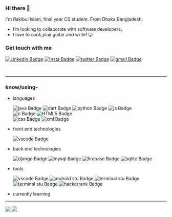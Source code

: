 ### Hi there 👋

<p>I'm Rakibul Islam, final year CS student. From Dhaka,Bangladesh. </p>


-  I’m looking to collaborate with software developers.
-  I love to cook,play guitar and write! 😛


### Get touch with me

[![Linkedin Badge](https://img.shields.io/badge/-Rakibul%20Islam-blue?style=flat-square&logo=Linkedin&logoColor=white&link=https://www.linkedin.com/in/rakibul-islam-9078b1187/)](https://www.linkedin.com/in/rakibul-islam-9078b1187/)
[![Insta Badge](https://img.shields.io/badge/-rakibul_%20Islam25_-white?style=flat-square&logo=Instagram&logoColor=#405DE6&link=https://www.instagram.com/rakibul_islam_25/)](https://www.instagram.com/rakibul_islam_25/)
[![twitter Badge](https://img.shields.io/badge/-rakibul_%20Islam-white?style=flat-square&logo=twitter&logoColor=#405DE6&link=https://twitter.com/Rakibul14092789)](https://twitter.com/Rakibul14092789)
[![gmail Badge](https://img.shields.io/badge/-mdrakib.mri93@gmail.com-white?style=flat-square&logo=gmail&logoColor=#405DE6&link=mailto:mdrakib.mri93@gmail.com)](mailto:mdrakib.mri93@gmail.com)

<br />
<hr>

### know/using-

- languages

    ![java Badge](https://img.shields.io/badge/-Java-white?style=flat-square&logo=java&logoColor=green)
    ![dart Badge](https://img.shields.io/badge/-Dart-white?style=flat-square&logo=dart&logoColor=blue)
    ![python Badge](https://img.shields.io/badge/-Python-white?style=flat-square&logo=python&logoColor=FFD43B)
    ![js Badge](https://img.shields.io/badge/-Javascript-white?style=flat-square&logo=javascript)
    <br>
    ![c Badge](https://img.shields.io/badge/-C%20-white?style=flat-square&logo=c)
    ![HTML5 Badge](https://img.shields.io/badge/-HTML5%20-white?style=flat-square&logo=html5)
    <br>
    ![css Badge](https://img.shields.io/badge/-CSS-white?style=flat-square&logo=CSS3&logoColor=blue)
    ![xml Badge](https://img.shields.io/badge/-XML-yellow?style=flat-square)


- front end technologies

    ![vscode Badge](https://img.shields.io/badge/-Flutter-white?style=flat-square&logo=flutter&logoColor=blue)


- back end technologies

    ![django Badge](https://img.shields.io/badge/-Django-white?style=flat-square&logo=django&logoColor=black)
    ![mysql Badge](https://img.shields.io/badge/-MySQL%20-white?style=flat-square&logo=mysql)
    ![firebase Badge](https://img.shields.io/badge/-Firebase-white?style=flat-square&logo=firebase&logoColor=yellow)
    ![sqlite Badge](https://img.shields.io/badge/-Sqlite-white?style=flat-square&logo=sqlite&logoColor=blue)


- tools

    ![vscode Badge](https://img.shields.io/badge/-Visual%20Studio-white?style=flat-square&logo=visual%20studio%20code&logoColor=purple)
    ![android stu Badge](https://img.shields.io/badge/-Android%20Studio-white?style=flat-square&logo=android%20studio&logoColor=Maximum%20Green)
    ![terminal stu Badge](https://img.shields.io/badge/-Windows%20Terminal-white?style=flat-square&logo=windows%20terminal&logoColor=black)
    ![terminal stu Badge](https://img.shields.io/badge/-Git%20Hub-white?style=flat-square&logo=github&logoColor=black)
    ![hackerrank Badge](https://img.shields.io/badge/-Hacker%20Rank-white?style=flat-square&logo=hackerrank&logoColor=green)


- currently learning

    
<hr>

   <image align="center" src="https://github-readme-stats.vercel.app/api/top-langs/?username=Rakibul25&layout=compact&hide=html">
   <image align="center" src="https://github-readme-stats.vercel.app/api?username=Rakibul25&show_icons=true&theme=compact"> 


<br />
